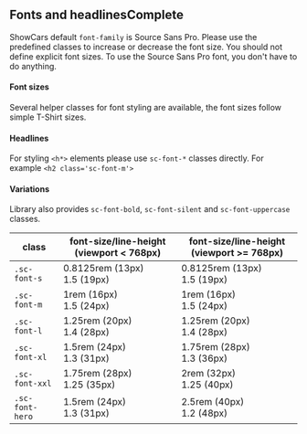 <h2>Fonts and headlines<span class="status complete">Complete</span></h2>

ShowCars default `font-family` is Source Sans Pro. Please use the predefined classes to increase or decrease the font size. You should not define explicit font sizes. To use the Source Sans Pro font, you don't have to do anything.

#### Font sizes

Several helper classes for font styling are available, the font sizes follow simple T-Shirt sizes.

#### Headlines

For styling `<h*>` elements please use `sc-font-*` classes directly.
For example `<h2 class='sc-font-m'>`

#### Variations

Library also provides `sc-font-bold`, `sc-font-silent` and `sc-font-uppercase` classes.

<table class="docs-table">
    <thead>
        <tr>
            <th>class</th>
            <th>font-size/line-height (viewport < 768px)</th>
            <th>font-size/line-height (viewport >= 768px)</th>
        </tr>
    </thead>
    <tbody>
        <tr>
            <td><code>.sc-font-s</code></td>
            <td>0.8125rem (13px) <br> 1.5 (19px)</td>
            <td>0.8125rem (13px) <br> 1.5 (19px)</td>
        </tr>
        <tr>
            <td><code>.sc-font-m</code></td>
            <td>1rem (16px) <br> 1.5 (24px)</td>
            <td>1rem (16px) <br> 1.5 (24px)</td>
        </tr>
        <tr>
            <td><code>.sc-font-l</code></td>
            <td>1.25rem (20px) <br> 1.4 (28px)</td>
            <td>1.25rem (20px) <br> 1.4 (28px)</td>
        </tr>
        <tr>
            <td><code>.sc-font-xl</code></td>
            <td>1.5rem (24px) <br> 1.3 (31px)</td>
            <td>1.75rem (28px) <br> 1.3 (36px)</td>
        </tr>
        <tr>
            <td><code>.sc-font-xxl</code></td>
            <td>1.75rem (28px) <br> 1.25 (35px)</td>
            <td>2rem (32px) <br> 1.25 (40px)</td>
        </tr>
        <tr>
            <td><code>.sc-font-hero</code></td>
            <td>1.5rem (24px) <br> 1.3 (31px)</td>
            <td>2.5rem (40px) <br> 1.2 (48px)</td>
        </tr>
    </tbody>
</table>
<style>
#fonts-link .sample p{
margin-bottom:15px;
}
</style>
